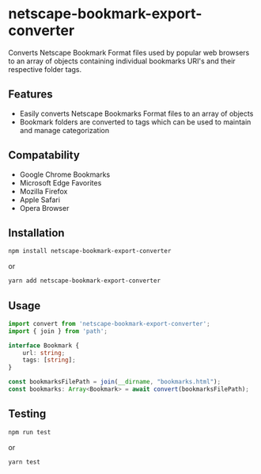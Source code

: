 
# netscape-bookmark-export-converter
 Converts Netscape Bookmark Format files used by popular web browsers to an array of objects containing individual bookmarks URI's and their respective folder tags.

## Features
* Easily converts Netscape Bookmarks Format files to an array of objects
* Bookmark folders are converted to tags which can be used to maintain and manage categorization

## Compatability
* Google Chrome Bookmarks
* Microsoft Edge Favorites
* Mozilla Firefox
* Apple Safari
* Opera Browser

## Installation
```sh
npm install netscape-bookmark-export-converter
```
or

```sh
yarn add netscape-bookmark-export-converter
```

## Usage
```ts
import convert from 'netscape-bookmark-export-converter';
import { join } from 'path';

interface Bookmark {
    url: string;
    tags: [string];
}

const bookmarksFilePath = join(__dirname, "bookmarks.html");
const bookmarks: Array<Bookmark> = await convert(bookmarksFilePath);
```

## Testing
```sh
npm run test
```
or
```sh
yarn test
```